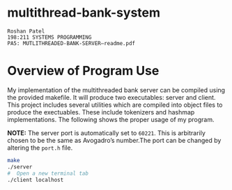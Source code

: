 # multithread-bank-system

    Roshan Patel
    198:211 SYSTEMS PROGRAMMING
    PA5: MUTLITHREADED-BANK-SERVER–readme.pdf

# Overview of Program Use

My implementation of the multithreaded bank server can be compiled using the provided makefile. It will produce two executables: server and client. This project includes several utilities which are compiled into object files to produce the exectuables. These include tokenizers and hashmap implementations. The following shows the proper usage of my program. 

__NOTE:__ The server port is automatically set to `60221`. This is arbitrarily chosen to be the same as Avogadro’s number.The port can be changed by altering the `port.h` file. 

```sh
make
./server
#  Open a new terminal tab 
./client localhost
```


